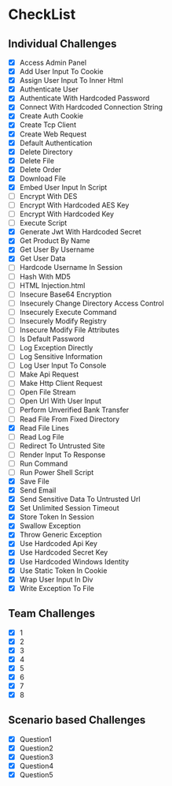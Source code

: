 # CheckList

## Individual Challenges
- [X] Access Admin Panel
- [X] Add User Input To Cookie
- [X] Assign User Input To Inner Html
- [X] Authenticate User
- [X] Authenticate With Hardcoded Password
- [X] Connect With Hardcoded Connection String
- [X] Create Auth Cookie
- [X] Create Tcp Client
- [X] Create Web Request
- [X] Default Authentication
- [X] Delete Directory
- [X] Delete File
- [X] Delete Order
- [X] Download File
- [X] Embed User Input In Script
- [ ] Encrypt With DES
- [ ] Encrypt With Hardcoded AES Key
- [ ] Encrypt With Hardcoded Key
- [ ] Execute Script
- [X] Generate Jwt With Hardcoded Secret
- [X] Get Product By Name
- [X] Get User By Username
- [X] Get User Data
- [ ] Hardcode Username In Session
- [ ] Hash With MD5
- [ ] HTML Injection.html
- [ ] Insecure Base64 Encryption
- [ ] Insecurely Change Directory Access Control
- [ ] Insecurely Execute Command
- [ ] Insecurely Modify Registry
- [ ] Insecure Modify File Attributes
- [ ] Is Default Password
- [ ] Log Exception Directly
- [ ] Log Sensitive Information
- [ ] Log User Input To Console
- [ ] Make Api Request
- [ ] Make Http Client Request
- [ ] Open File Stream
- [ ] Open Url With User Input
- [ ] Perform Unverified Bank Transfer
- [ ] Read File From Fixed Directory
- [X] Read File Lines
- [ ] Read Log File
- [ ] Redirect To Untrusted Site
- [ ] Render Input To Response
- [ ] Run Command
- [ ] Run Power Shell Script
- [X] Save File
- [X] Send Email
- [X] Send Sensitive Data To Untrusted Url
- [X] Set Unlimited Session Timeout
- [X] Store Token In Session
- [X] Swallow Exception
- [X] Throw Generic Exception
- [x] Use Hardcoded Api Key
- [x] Use Hardcoded Secret Key
- [x] Use Hardcoded Windows Identity
- [x] Use Static Token In Cookie
- [x] Wrap User Input In Div
- [x] Write Exception To File

## Team Challenges
- [X] 1
- [X] 2
- [X] 3
- [X] 4
- [X] 5
- [X] 6
- [X] 7
- [X] 8

## Scenario based Challenges
- [X] Question1
- [X] Question2
- [X] Question3
- [X] Question4
- [X] Question5
